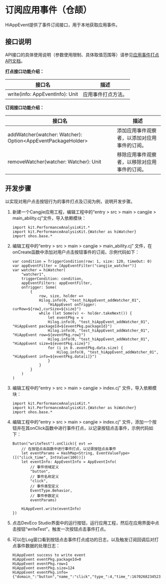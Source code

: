 # 订阅应用事件（仓颉）

HiAppEvent提供了事件订阅接口，用于本地获取应用事件。

## 接口说明

API接口的具体使用说明（参数使用限制、具体取值范围等）请参见[应用事件打点API文档](../../../API_Reference/source_zh_cn/PerformanceAnalysisKit/cj-apis-hiappevent.md)。

**打点接口功能介绍：**

| 接口名                          | 描述               |
| ------------------------------- | ------------------ |
| write(info: AppEventInfo): Unit | 应用事件打点方法。 |

**订阅接口功能介绍：**

| 接口名                                                       | 描述                                         |
| ------------------------------------------------------------ | -------------------------------------------- |
| addWatcher(watcher: Watcher): Option\<AppEventPackageHolder> | 添加应用事件观察者，以添加对应用事件的订阅。 |
| removeWatcher(watcher: Watcher): Unit                        | 移除应用事件观察者，以移除对应用事件的订阅。 |

## 开发步骤

以实现对用户点击按钮行为的事件打点及订阅为例，说明开发步骤。

1. 新建一个Cangjie应用工程，编辑工程中的“entry > src > main > cangjie > main_ability.cj”文件，导入依赖模块：

    <!-- compile -->

    ```cangjie
    import kit.PerformanceAnalysisKit.*
    import kit.PerformanceAnalysisKit.{Watcher as hiWatcher}
    import ohos.base.*
    ```

2. 编辑工程中的“entry > src > main > cangjie > main_ability.cj” 文件，在onCreate函数中添加对用户点击按钮事件的订阅，示例代码如下：

    <!-- compile -->

    ```cangjie
    var condition = TriggerCondition(row: 1, size: 120, timeOut: 0)
    var appEventFilter = [AppEventFilter("cangjie_watcher")]
    var watcher = hiWatcher(
        "watcher1",
        triggerCondition: condition,
        appEventFilters: appEventFilter,
        onTrigger: Some(
            {
                row, size, holder =>
                Hilog.info(0, "test_hiAppEvent_addWatcher_01",
                    "HiAppEvent onTrigger: curRow=${row},curSize=${size}")
                while (let Some(v) <- holder.takeNext()) {
                    let eventPkg = v
                    Hilog.info(0, "test_hiAppEvent_addWatcher_01", "HiAppEvent packageId=${eventPkg.packageId}")
                    Hilog.info(0, "test_hiAppEvent_addWatcher_01", "HiAppEvent row=${eventPkg.row}")
                    Hilog.info(0, "test_hiAppEvent_addWatcher_01", "HiAppEvent size=${eventPkg.size}")
                    for (i in 0..eventPkg.data.size) {
                        Hilog.info(0, "test_hiAppEvent_addWatcher_01", "HiAppEvent info=${eventPkg.data[i]}")
                    }
                }
            }
        )
    )
    ```

3. 编辑工程中的“entry > src > main > cangjie > index.cj” 文件，导入依赖模块：

    <!-- compile -->

    ```cangjie
    import kit.PerformanceAnalysisKit.*
    import kit.PerformanceAnalysisKit.{Watcher as hiWatcher}
    import ohos.base.*
    ```

4. 编辑工程中的“entry > src > main > cangjie > index.cj” 文件，添加一个按钮并在其onClick函数中进行事件打点，以记录按钮点击事件，示例代码如下：

    <!-- compile -->

    ```cangjie
    Button("writeTest").onClick({ evt =>
        // 在按钮点击函数中进行事件打点，以记录按钮点击事件
        let eventParams = HashMap<String, EventValueType>([("click_time", IntValue(100))])
        let eventInfo: AppEventInfo = AppEventInfo(
            // 事件领域定义
            "button",
            // 事件名称定义
            "click",
            // 事件类型定义
            EventType.Behavior,
            // 事件参数定义
            eventParams)

        HiAppEvent.write(eventInfo)
    })
    ```

5. 点击DevEco Studio界面中的运行按钮，运行应用工程，然后在应用界面中点击按钮“writeTest”，触发一次按钮点击事件打点。

6. 可以在Log窗口看到按钮点击事件打点成功的日志，以及触发订阅回调后对打点事件数据的处理日志：

   ```text
   HiAppEvent success to write event
   HiAppEvent eventPkg.packageId=0
   HiAppEvent eventPkg.row=1
   HiAppEvent eventPkg.size=124
   HiAppEvent eventPkg.info={"domain_":"button","name_":"click","type_":4,"time_":1670268234523,"tz_":"+0800","pid_":3295,"tid_":3309,"click_time":100}
   ```
